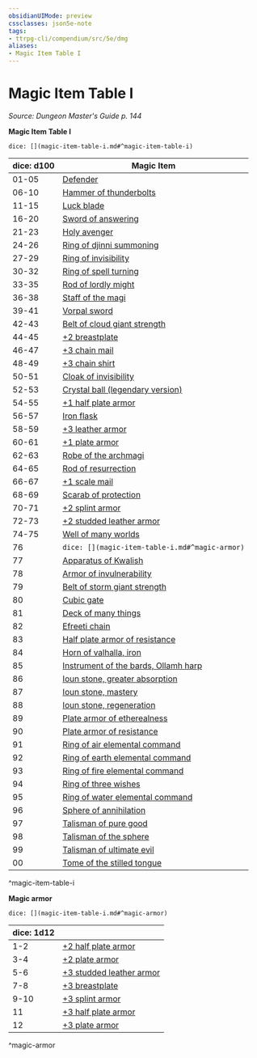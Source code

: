 ```yaml
---
obsidianUIMode: preview
cssclasses: json5e-note
tags:
- ttrpg-cli/compendium/src/5e/dmg
aliases:
- Magic Item Table I
---
```

# Magic Item Table I
*Source: Dungeon Master's Guide p. 144* 

**Magic Item Table I**

`dice: [](magic-item-table-i.md#^magic-item-table-i)`

| dice: d100 | Magic Item |
|------------|------------|
| 01-05 | [Defender](/3-Mechanics/CLI/items/defender-xdmg.md) |
| 06-10 | [Hammer of thunderbolts](/3-Mechanics/CLI/items/hammer-of-thunderbolts-xdmg.md) |
| 11-15 | [Luck blade](/3-Mechanics/CLI/items/luck-blade-xdmg.md) |
| 16-20 | [Sword of answering](/3-Mechanics/CLI/items/sword-of-answering-xdmg.md) |
| 21-23 | [Holy avenger](/3-Mechanics/CLI/items/holy-avenger-xdmg.md) |
| 24-26 | [Ring of djinni summoning](/3-Mechanics/CLI/items/ring-of-djinni-summoning-xdmg.md) |
| 27-29 | [Ring of invisibility](/3-Mechanics/CLI/items/ring-of-invisibility-xdmg.md) |
| 30-32 | [Ring of spell turning](/3-Mechanics/CLI/items/ring-of-spell-turning-xdmg.md) |
| 33-35 | [Rod of lordly might](/3-Mechanics/CLI/items/rod-of-lordly-might-xdmg.md) |
| 36-38 | [Staff of the magi](/3-Mechanics/CLI/items/staff-of-the-magi-xdmg.md) |
| 39-41 | [Vorpal sword](/3-Mechanics/CLI/items/vorpal-sword-xdmg.md) |
| 42-43 | [Belt of cloud giant strength](/3-Mechanics/CLI/items/belt-of-cloud-giant-strength-xdmg.md) |
| 44-45 | [+2 breastplate](/3-Mechanics/CLI/items/2-armor-xdmg.md) |
| 46-47 | [+3 chain mail](/3-Mechanics/CLI/items/3-armor-xdmg.md) |
| 48-49 | [+3 chain shirt](/3-Mechanics/CLI/items/3-armor-xdmg.md) |
| 50-51 | [Cloak of invisibility](/3-Mechanics/CLI/items/cloak-of-invisibility-xdmg.md) |
| 52-53 | [Crystal ball (legendary version)](/3-Mechanics/CLI/items/crystal-ball-legendary-version.md) |
| 54-55 | [+1 half plate armor](/3-Mechanics/CLI/items/1-armor-xdmg.md) |
| 56-57 | [Iron flask](/3-Mechanics/CLI/items/iron-flask-xdmg.md) |
| 58-59 | [+3 leather armor](/3-Mechanics/CLI/items/3-armor-xdmg.md) |
| 60-61 | [+1 plate armor](/3-Mechanics/CLI/items/1-armor-xdmg.md) |
| 62-63 | [Robe of the archmagi](/3-Mechanics/CLI/items/robe-of-the-archmagi-xdmg.md) |
| 64-65 | [Rod of resurrection](/3-Mechanics/CLI/items/rod-of-resurrection-xdmg.md) |
| 66-67 | [+1 scale mail](/3-Mechanics/CLI/items/1-armor-xdmg.md) |
| 68-69 | [Scarab of protection](/3-Mechanics/CLI/items/scarab-of-protection-xdmg.md) |
| 70-71 | [+2 splint armor](/3-Mechanics/CLI/items/2-armor-xdmg.md) |
| 72-73 | [+2 studded leather armor](/3-Mechanics/CLI/items/2-armor-xdmg.md) |
| 74-75 | [Well of many worlds](/3-Mechanics/CLI/items/well-of-many-worlds-xdmg.md) |
| 76 | `dice: [](magic-item-table-i.md#^magic-armor)` |
| 77 | [Apparatus of Kwalish](/3-Mechanics/CLI/items/apparatus-of-kwalish-xdmg.md) |
| 78 | [Armor of invulnerability](/3-Mechanics/CLI/items/armor-of-invulnerability-xdmg.md) |
| 79 | [Belt of storm giant strength](/3-Mechanics/CLI/items/belt-of-storm-giant-strength-xdmg.md) |
| 80 | [Cubic gate](/3-Mechanics/CLI/items/cubic-gate-xdmg.md) |
| 81 | [Deck of many things](/3-Mechanics/CLI/items/deck-of-many-things-xdmg.md) |
| 82 | [Efreeti chain](/3-Mechanics/CLI/items/efreeti-chain-xdmg.md) |
| 83 | [Half plate armor of resistance](/3-Mechanics/CLI/items/armor-of-resistance-xdmg.md) |
| 84 | [Horn of valhalla, iron](/3-Mechanics/CLI/items/horn-of-valhalla-iron-xdmg.md) |
| 85 | [Instrument of the bards, Ollamh harp](/3-Mechanics/CLI/items/instrument-of-the-bards-ollamh-harp-xdmg.md) |
| 86 | [Ioun stone, greater absorption](/3-Mechanics/CLI/items/ioun-stone-greater-absorption-xdmg.md) |
| 87 | [Ioun stone, mastery](/3-Mechanics/CLI/items/ioun-stone-mastery-xdmg.md) |
| 88 | [Ioun stone, regeneration](/3-Mechanics/CLI/items/ioun-stone-regeneration-xdmg.md) |
| 89 | [Plate armor of etherealness](/3-Mechanics/CLI/items/plate-armor-of-etherealness-xdmg.md) |
| 90 | [Plate armor of resistance](/3-Mechanics/CLI/items/armor-of-resistance-xdmg.md) |
| 91 | [Ring of air elemental command](/3-Mechanics/CLI/items/ring-of-elemental-command-air-xdmg.md) |
| 92 | [Ring of earth elemental command](/3-Mechanics/CLI/items/ring-of-elemental-command-earth-xdmg.md) |
| 93 | [Ring of fire elemental command](/3-Mechanics/CLI/items/ring-of-elemental-command-fire-xdmg.md) |
| 94 | [Ring of three wishes](/3-Mechanics/CLI/items/ring-of-three-wishes-xdmg.md) |
| 95 | [Ring of water elemental command](/3-Mechanics/CLI/items/ring-of-elemental-command-water-xdmg.md) |
| 96 | [Sphere of annihilation](/3-Mechanics/CLI/items/sphere-of-annihilation-xdmg.md) |
| 97 | [Talisman of pure good](/3-Mechanics/CLI/items/talisman-of-pure-good-xdmg.md) |
| 98 | [Talisman of the sphere](/3-Mechanics/CLI/items/talisman-of-the-sphere-xdmg.md) |
| 99 | [Talisman of ultimate evil](/3-Mechanics/CLI/items/talisman-of-ultimate-evil-xdmg.md) |
| 00 | [Tome of the stilled tongue](/3-Mechanics/CLI/items/tome-of-the-stilled-tongue-xdmg.md) |
^magic-item-table-i

**Magic armor**

`dice: [](magic-item-table-i.md#^magic-armor)`

| dice: 1d12 |  |
|------------|--|
| 1-2 | [+2 half plate armor](/3-Mechanics/CLI/items/2-armor-xdmg.md) |
| 3-4 | [+2 plate armor](/3-Mechanics/CLI/items/2-armor-xdmg.md) |
| 5-6 | [+3 studded leather armor](/3-Mechanics/CLI/items/3-armor-xdmg.md) |
| 7-8 | [+3 breastplate](/3-Mechanics/CLI/items/3-armor-xdmg.md) |
| 9-10 | [+3 splint armor](/3-Mechanics/CLI/items/3-armor-xdmg.md) |
| 11 | [+3 half plate armor](/3-Mechanics/CLI/items/3-armor-xdmg.md) |
| 12 | [+3 plate armor](/3-Mechanics/CLI/items/3-armor-xdmg.md) |
^magic-armor